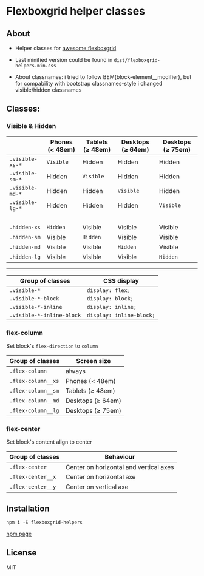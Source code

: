 # Flexboxgrid helper classes

## About

* Helper classes for [awesome flexboxgrid](https://github.com/kristoferjoseph/flexboxgrid)

* Last minified version could be found in `dist/flexboxgrid-helpers.min.css`

* About classnames: i tried to follow BEM(block-element__modifier),
but for compability with bootstrap classnames-style i changed visible/hidden classnames

## Classes:

### Visible & Hidden

&nbsp;          | Phones (< 48em) | Tablets (≥ 48em) | Desktops (≥ 64em) | Desktops (≥ 75em)
------------    | -------------   | ------------     | -------------      | ------------
`.visible-xs-*` | `Visible`       | Hidden           | Hidden             | Hidden
`.visible-sm-*` | Hidden          | `Visible`        | Hidden             | Hidden
`.visible-md-*` | Hidden          | Hidden           | `Visible`          | Hidden
`.visible-lg-*` | Hidden          | Hidden           | Hidden             | `Visible`
&nbsp;          | &nbsp;          | &nbsp;           | &nbsp;             | &nbsp;
`.hidden-xs`    | `Hidden`        | Visible          | Visible            | Visible
`.hidden-sm`    | Visible         | `Hidden`         | Visible            | Visible
`.hidden-md`    | Visible         | Visible          | `Hidden`           | Visible
`.hidden-lg`    | Visible         | Visible          | Visible            | `Hidden`

---

Group of classes          | CSS display
------------              | -------------
`.visible-*`              | `display: flex;`
`.visible-*-block`        | `display: block;`
`.visible-*-inline`       | `display: inline;`
`.visible-*-inline-block` | `display: inline-block;`

### flex-column

Set block's `flex-direction` to `column`

Group of classes          | Screen size
------------              | -------------
`.flex-column`            | always
`.flex-column__xs`        | Phones (< 48em)
`.flex-column__sm`        | Tablets (≥ 48em)
`.flex-column__md`        | Desktops (≥ 64em)
`.flex-column__lg`        | Desktops (≥ 75em)

### flex-center

Set block's content align to center

Group of classes          | Behaviour
------------              | -------------
`.flex-center`            | Center on horizontal and vertical axes
`.flex-center__x`         | Center on horizontal axe
`.flex-center__y`         | Center on vertical axe

## Installation

`npm i -S flexboxgrid-helpers`

[npm page](https://www.npmjs.com/package/flexboxgrid-helpers)

## License
MIT